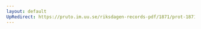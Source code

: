 ```yaml
---
layout: default
UpRedirect: https://pruto.im.uu.se/riksdagen-records-pdf/1871/prot-1871--fk--123/prot-1871--fk--123_009.pdf
---
```

